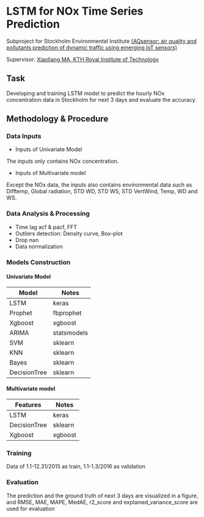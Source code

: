 # LSTM for NOx Time Series Prediction

Subproject for Stockholm Environmental Institute [(AQsensor: air quality and pollutants prediction of dynamic traffic using emerging IoT sensors)](https://www.kth.se/profile/liang/page/green-transport-solutions-using-iot-sensors)

Supervisor: [Xiaoliang MA, KTH Royal Institute of Technology](https://www.kth.se/profile/liang)

## Task
Developing and training LSTM model to predict the hourly NOx concentration data in Stockholm for next 3 days and evaluate the accuracy.

## Methodology & Procedure

### Data Inputs

- Inputs of Univariate Model

The inputs only contains NOx concentration. 

- Inputs of Multivariate model

Except the NOx data, the inputs also contains environmental data such as Difftemp, Global radiation, STD WD, STD WS, STD VertWind, Temp, WD and WS.

### Data Analysis & Processing

- Time lag acf & pacf, FFT
- Outliers detection: Density curve, Box-plot
- Drop nan
- Data normalization

### Models Construction

#### Univariate Model

| Model       | Notes |
| ------------| ----- |
| LSTM        | keras |
| Prophet     | fbprophet |
| Xgboost     | xgboost |
| ARIMA     | statsmodels |
| SVM     | sklearn |
| KNN     | sklearn |
| Bayes     | sklearn |
| DecisionTree     | sklearn |

#### Multivariate model

| Features | Notes |
| -------- | ----- | 
|   LSTM       |   keras    |
| DecisionTree | sklearn |
| Xgboost     | xgboost |


### Training
Data of 1.1-12.31/2015 as train, 1.1-1.3/2016 as validation

### Evaluation

The prediction and the ground truth of next 3 days are visualized in a figure, and RMSE, MAE, MAPE, MedAE, r2_score and explained_variance_score are used for evaluation
